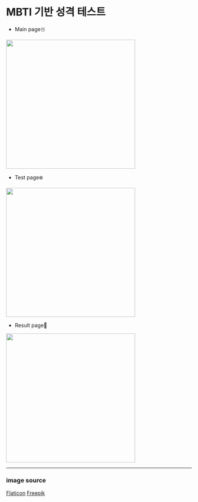 # MBTI 기반 성격 테스트

* Main page☃️
  
<img src="https://github.com/Susan-Lee-01/mbti-test/assets/109502469/88e16262-824d-4c88-b531-0cdffbc39bee" width="350px"><br/>

* Test page❄️

<img src="https://github.com/Susan-Lee-01/mbti-test/assets/109502469/57d79174-dd61-4e81-a824-33e8789b0d55" width="350px"><br/>

* Result page🎄

<img src="https://github.com/Susan-Lee-01/mbti-test/assets/109502469/e8c3c2cc-6a30-497d-b2d3-8b71680cbf22" width="350px">

<hr/>


### image source
<a href="https://www.flaticon.com/kr/free-icons/-">Flaticon</a>
<a href="https://www.freepik.com/free-vector/">Freepik</a>
